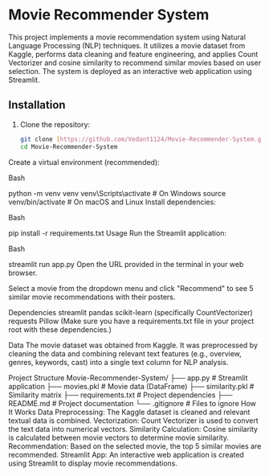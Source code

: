 # Movie Recommender System

This project implements a movie recommendation system using Natural Language Processing (NLP) techniques. It utilizes a movie dataset from Kaggle, performs data cleaning and feature engineering, and applies Count Vectorizer and cosine similarity to recommend similar movies based on user selection. The system is deployed as an interactive web application using Streamlit.

## Installation

1. Clone the repository:

   ```bash
   git clone [https://github.com/Vedant1124/Movie-Recommender-System.git](https://www.google.com/search?q=https://github.com/YourGitHubUsername/Movie-Recommender-System.git)
   cd Movie-Recommender-System

Create a virtual environment (recommended):

Bash

python -m venv venv
venv\Scripts\activate  # On Windows
source venv/bin/activate # On macOS and Linux
Install dependencies:

Bash

pip install -r requirements.txt
Usage
Run the Streamlit application:

Bash

streamlit run app.py
Open the URL provided in the terminal in your web browser.

Select a movie from the dropdown menu and click "Recommend" to see 5 similar movie recommendations with their posters.

Dependencies
streamlit
pandas
scikit-learn (specifically CountVectorizer)
requests
Pillow
(Make sure you have a requirements.txt file in your project root with these dependencies.)

Data
The movie dataset was obtained from Kaggle. It was preprocessed by cleaning the data and combining relevant text features (e.g., overview, genres, keywords, cast) into a single text column for NLP analysis.

Project Structure
Movie-Recommender-System/
├── app.py           # Streamlit application
├── movies.pkl        # Movie data (DataFrame)
├── similarity.pkl    # Similarity matrix
├── requirements.txt  # Project dependencies
├── README.md         # Project documentation
└── .gitignore        # Files to ignore
How It Works
Data Preprocessing: The Kaggle dataset is cleaned and relevant textual data is combined.
Vectorization: Count Vectorizer is used to convert the text data into numerical vectors.
Similarity Calculation: Cosine similarity is calculated between movie vectors to determine movie similarity.
Recommendation: Based on the selected movie, the top 5 similar movies are recommended.
Streamlit App: An interactive web application is created using Streamlit to display movie recommendations.
